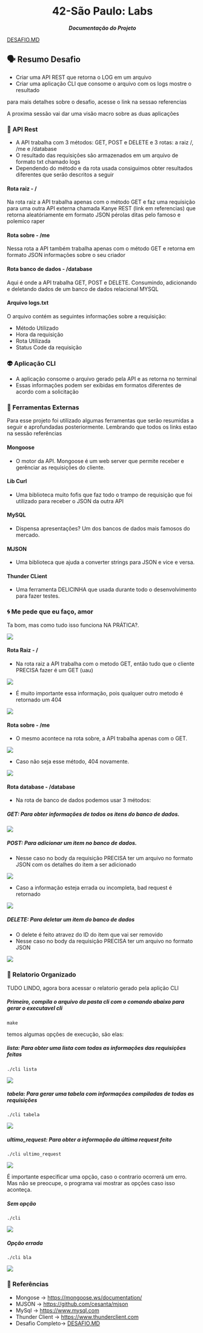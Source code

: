 <h1 align="center">
	42-São Paulo: Labs
</h1>

<p align="center">
	<b><i>Documentação do Projeto</i></b><br>

[DESAFIO.MD](README.md/#-referencias)
## 🗣️ Resumo Desafio
- Criar uma API REST que retorna o LOG em um arquivo
- Criar uma aplicação CLI que consome o arquivo com os logs mostre o resultado

para mais detalhes sobre o desafio, acesse o link na sessao referencias

A proxima sessão vai dar uma visão macro sobre as duas aplicações

### 💎 API Rest
- A API trabalha com 3 métodos: GET, POST e DELETE e 3 rotas: a raiz /, /me e /database
- O resultado das requisições são armazenados em um arquivo de formato txt chamado logs
- Dependendo do método e da rota usada consiguimos obter resultados diferentes que serão descritos a seguir

#### Rota raiz - /

Na rota raiz a API trabalha apenas com o método GET e faz uma requisição para uma outra API externa chamada Kanye REST (link em referencias) que retorna aleatóriamente em formato JSON pérolas ditas pelo famoso e polemico raper

#### Rota sobre - /me

Nessa rota a API também trabalha apenas com o método GET e retorna em formato JSON informações sobre o seu criador

#### Rota banco de dados - /database

Aqui é onde a API trabalha GET, POST e DELETE. Consumindo, adicionando e deletando dados de um banco de dados relacional MYSQL

#### Arquivo logs.txt

O arquivo contém as seguintes informações sobre a requisição:
- Método Utilizado
- Hora da requisição
- Rota Utilizada
- Status Code da requisição

### 👽 Aplicação CLI
- A aplicação consome o arquivo gerado pela API e as retorna no terminal
- Essas informações podem ser exibidas em formatos diferentes de acordo com a solicitação

### 🔨 Ferramentas Externas
Para esse projeto foi utilizado algumas ferramentas que serão resumidas a seguir e aprofundadas posteriormente. Lembrando que todos os links estao na sessão referências

#### Mongoose
- O motor da API. Mongoose é um web server que permite receber e gerênciar as requisições do cliente.
	
#### Lib Curl
- Uma biblioteca muito fofis que faz todo o trampo de requisição que foi utilizado para receber o JSON da outra API
	
#### MySQL
- Dispensa apresentações? Um dos bancos de dados mais famosos do mercado.
	
#### MJSON
- Uma biblioteca que ajuda a converter strings para JSON e vice e versa.

#### Thunder CLient
- Uma ferramenta DELICINHA que usada durante todo o desenvolvimento para fazer testes.

### 🌀 Me pede que eu faço, amor
Ta bom, mas como tudo isso funciona NA PRÁTICA?.

![](./img/IBAGENS2.jpeg)

#### Rota Raiz - /

- Na rota raiz a API trabalha com o metodo GET, então tudo que o cliente PRECISA fazer é um GET (uau)
	
![](./img/rota-raiz.png)


- É muito importante essa informação, pois qualquer outro metodo é retornado um 404

![](./img/rota-raiz-error.png)

#### Rota sobre - /me

- O mesmo acontece na rota sobre, a API trabalha apenas com o GET.

![](./img/rota-sobre.png)

- Caso não seja esse método, 404 novamente.

![](./img/rota-sobre-error.png)

#### Rota database - /database

- Na rota de banco de dados podemos usar 3 métodos:

##### GET: Para obter informações de todos os itens do banco de dados.

![](./img/database-get.png)

##### POST: Para adicionar um item no banco de dados.

- Nesse caso no body da requisição PRECISA ter um arquivo no formato JSON com os detalhes do item a ser adicionado

![](./img/database-post.png)
	
- Caso a informação esteja errada ou incompleta, bad request é retornado

![](./img/database-post-error.png)

##### DELETE: Para deletar um item do banco de dados
	
- O delete é feito atravez do ID do item que vai ser removido
- Nesse caso no body da requisição PRECISA ter um arquivo no formato JSON
	
![](./img/database-delete.png)
	
### 💬 Relatorio Organizado

TUDO LINDO, agora bora acessar o relatorio gerado pela aplição CLI

##### Primeiro, compila o arquivo da pasta cli com o comando abaixo para gerar o executavel cli
```
make
```
	
temos algumas opções de execução, são elas:

##### lista: Para obter uma lista com todas as informações das requisições feitas
```
./cli lista
```
![](./img/cli-lista.png)

##### tabela: Para gerar uma tabela com informações compiladas de todas as requisições
```
./cli tabela
```
![](./img/cli-tabela.png)

##### ultimo_request: Para obter a informação da última request feito
```
./cli ultimo_request
```
![](./img/cli-ultimo.png)

É importante especificar uma opção, caso o contrario ocorrerá um erro. Mas não se preocupe, o programa vai mostrar as opções caso isso aconteça.

##### Sem opção
```
./cli 
```

![](./img/cli-sem-opcao.png)

##### Opção errada
```
./cli bla
```
![](./img/cli-opcao-errada.png)

### 💋 Referências

- Mongose -> https://mongoose.ws/documentation/
- MJSON -> https://github.com/cesanta/mjson
- MySql -> https://www.mysql.com
- Thunder Client -> https://www.thunderclient.com
- Desafio Completo-> [DESAFIO.MD](DESAFIO.md)
	
